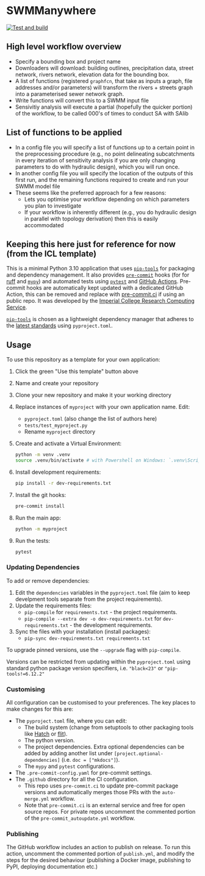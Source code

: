 # SWMManywhere
<!-- markdown-link-check-disable -->
[![Test and build](https://github.com/ImperialCollegeLondon/SWMManywhere/actions/workflows/ci.yml/badge.svg)](https://github.com/ImperialCollegeLondon/SWMManywhere/actions/workflows/ci.yml)
<!-- markdown-link-check-enable -->

## High level workflow overview

- Specify a bounding box and project name
- Downloaders will download: building outlines, precipitation data, street network, rivers network, elevation data for the bounding box.
- A list of functions (registered `graphfcn`, that take as inputs a graph, file addresses and/or parameters) will transform the rivers + streets graph into a parameterised sewer network graph.
- Write functions will convert this to a SWMM input file
- Sensivitiy analysis will execute a partial (hopefully the quicker portion) of the workflow, to be called 000's of times to conduct SA with SAlib

## List of functions to be applied

- In a config file you will specify a list of functions up to a certain point in the preprocessing procedure (e.g., no point delineating subcatchments in every iteration of sensitivity analysis if you are only changing parameters to do with hydraulic design), which you will run once.
- In another config file you will specify the location of the outputs of this first run, and the remaining functions required to create and run your SWMM model file
- These seems like the preferred approach for a few reasons:
  - Lets you optimise your workflow depending on which parameters you plan to investigate
  - If your workflow is inherently different (e.g., you do hydraulic design in parallel with topology derivation) then this is easily accommodated

## Keeping this here just for reference for now (from the ICL template)

This is a minimal Python 3.10 application that uses [`pip-tools`] for packaging and dependency management. It also provides [`pre-commit`](https://pre-commit.com/) hooks (for for [ruff](https://pypi.org/project/ruff/) and [`mypy`](https://mypy.readthedocs.io/en/stable/)) and automated tests using [`pytest`](https://pytest.org/) and [GitHub Actions](https://github.com/features/actions). Pre-commit hooks are automatically kept updated with a dedicated GitHub Action, this can be removed and replace with [pre-commit.ci](https://pre-commit.ci) if using an public repo. It was developed by the [Imperial College Research Computing Service](https://www.imperial.ac.uk/admin-services/ict/self-service/research-support/rcs/).

[`pip-tools`] is chosen as a lightweight dependency manager that adheres to the [latest standards](https://peps.python.org/pep-0621/) using `pyproject.toml`.

## Usage

To use this repository as a template for your own application:

1. Click the green "Use this template" button above
2. Name and create your repository
3. Clone your new repository and make it your working directory
4. Replace instances of `myproject` with your own application name. Edit:
   - `pyproject.toml` (also change the list of authors here)
   - `tests/test_myproject.py`
   - Rename `myproject` directory
5. Create and activate a Virtual Environment:

   ```bash
   python -m venv .venv
   source .venv/bin/activate # with Powershell on Windows: `.venv\Scripts\Activate.ps1`
   ```

6. Install development requirements:

   ```bash
   pip install -r dev-requirements.txt
   ```

7. Install the git hooks:

   ```bash
   pre-commit install
   ```

8. Run the main app:

   ```bash
   python -m myproject
   ```

9. Run the tests:

   ```bash
   pytest
   ```

### Updating Dependencies

To add or remove dependencies:

1. Edit the `dependencies` variables in the `pyproject.toml` file (aim to keep develpment tools separate from the project requirements).
2. Update the requirements files:
   - `pip-compile` for `requirements.txt` - the project requirements.
   - `pip-compile --extra dev -o dev-requirements.txt` for `dev-requirements.txt` - the development requirements.
3. Sync the files with your installation (install packages):
   - `pip-sync dev-requirements.txt requirements.txt`

To upgrade pinned versions, use the `--upgrade` flag with `pip-compile`.

Versions can be restricted from updating within the `pyproject.toml` using standard python package version specifiers, i.e. `"black<23"` or `"pip-tools!=6.12.2"`

### Customising

All configuration can be customised to your preferences. The key places to make changes
for this are:

- The `pyproject.toml` file, where you can edit:
  - The build system (change from setuptools to other packaging tools like [Hatch](https://hatch.pypa.io/) or [flit](https://flit.pypa.io/)).
  - The python version.
  - The project dependencies. Extra optional dependencies can be added by adding another list under `[project.optional-dependencies]` (i.e. `doc = ["mkdocs"]`).
  - The `mypy` and `pytest` configurations.
- The `.pre-commit-config.yaml` for pre-commit settings.
- The `.github` directory for all the CI configuration.
  - This repo uses `pre-commit.ci` to update pre-commit package versions and automatically merges those PRs with the `auto-merge.yml` workflow.
  - Note that `pre-commit.ci` is an external service and free for open source repos. For private repos uncomment the commented portion of the `pre-commit_autoupdate.yml` workflow.

[`pip-tools`]: https://pip-tools.readthedocs.io/en/latest/

### Publishing

The GitHub workflow includes an action to publish on release.
To run this action, uncomment the commented portion of `publish.yml`, and modify the steps for the desired behaviour (publishing a Docker image, publishing to PyPI, deploying documentation etc.)
